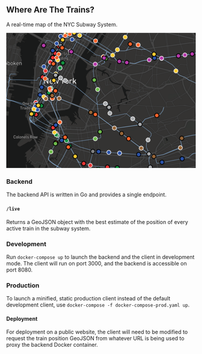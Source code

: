 ## Where Are The Trains?

A real-time map of the NYC Subway System.

![A real-time map of the NYC Subway System.](docs/images/screenshot.png)

### Backend

The backend API is written in Go and provides a single endpoint.

#### `/live`

Returns a GeoJSON object with the best estimate of the position of every active train in the subway system.

### Development

Run `docker-compose up` to launch the backend and the client in development mode. The client will run on port 3000, and the backend is accessible on port 8080.

### Production

To launch a minified, static production client instead of the default development client, use `docker-compose -f docker-compose-prod.yaml up`.

#### Deployment

For deployment on a public website, the client will need to be modified to request the train position GeoJSON from whatever URL is being used to proxy the backend Docker container.